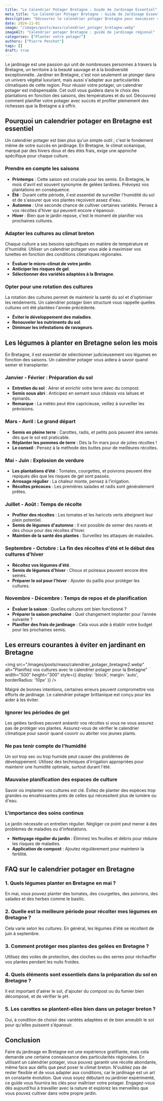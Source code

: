 ```yaml
---
title: "Le Calendrier Potager Bretagne : Guide de Jardinage Essentiel"
meta_title: "Le Calendrier Potager Bretagne : Guide de Jardinage Essentiel"
description: "Découvrez le calendrier potager Bretagne pour maximiser vos récoltes grâce à des conseils adaptés à la région."
date: 2024-11-01
image: "/images/posts/mass/calendrier_potager_bretagne.webp"
imageAlt: "Calendrier potager Bretagne : guide de jardinage régional"
categories: ["Planter votre potager"]
authors: ["Pierre Penchot"]
tags: []
draft: true
---
```


Le jardinage est une passion qui unit de nombreuses personnes à travers la Bretagne, un territoire à la beauté sauvage et à la biodiversité exceptionnelle. Jardiner en Bretagne, c'est non seulement se plonger dans un univers végétal luxuriant, mais aussi s'adapter aux particularités climatiques de cette region. Pour réussir votre potager, un calendrier potager est indispensable. Cet outil vous guidera dans le choix des plantations en fonction des saisons, des températures et du sol. Découvrez comment planifier votre potager avec succès et profiter pleinement des richesses que la Bretagne a à offrir.

## Pourquoi un calendrier potager en Bretagne est essentiel

Un calendrier potager est bien plus qu'un simple outil ; c'est le fondement même de votre succès en jardinage. En Bretagne, le climat océanique, marqué par des hivers doux et des étés frais, exige une approche spécifique pour chaque culture.

### Prendre en compte les saisons

- **Printemps** : Cette saison est cruciale pour les semis. En Bretagne, le mois d'avril est souvent synonyme de gelées tardives. Prévoyez vos plantations en conséquence.
- **Été** : Durant cette période, il est essentiel de surveiller l'humidité du sol et de s'assurer que vos plantes reçoivent assez d'eau.
- **Automne** : Une seconde chance de cultiver certaines variétés. Pensez à vos récoltes d'hiver qui peuvent encore s'épanouir.
- **Hiver** : Bien que le jardin repose, c'est le moment de planifier vos prochaines cultures.

### Adapter les cultures au climat breton

Chaque culture a ses besoins spécifiques en matière de température et d'humidité. Utiliser un calendrier potager vous aide à maximiser vos lunettes en fonction des conditions climatiques régionales.

- **Évaluer le micro-climat de votre jardin**.
- **Anticiper les risques de gel**.
- **Sélectionner des variétés adaptées à la Bretagne**.

### Opter pour une rotation des cultures

La rotation des cultures permet de maintenir la santé du sol et d'optimiser les rendements. Un calendrier potager bien structuré vous rappelle quelles cultures ont été plantées l'année précédente.

- **Éviter le développement des maladies**.
- **Renouveler les nutriments du sol**.
- **Diminuer les infestations de ravageurs**.

## Les légumes à planter en Bretagne selon les mois

En Bretagne, il est essentiel de sélectionner judicieusement vos légumes en fonction des saisons. Un calendrier potager vous aidera à savoir quand semer et transplanter.

### Janvier - Février : Préparation du sol

- **Entretien du sol** : Aérer et enrichir votre terre avec du compost.
- **Semis sous abri** : Anticipez en semant sous châssis vos laitues et épinards.
- **Remarque** : La météo peut être capricieuse, veillez à surveiller les prévisions.

### Mars - Avril : Le grand départ

- **Semis en pleine terre** : Carottes, radis, et petits pois peuvent être semés dès que le sol est praticable.
- **Réplanter les pommes de terre** : Dès la fin mars pour de jolies récoltes !
- **Le conseil** : Pensez à la méthode des buttes pour de meilleures récoltes.

### Mai - Juin : Explosion de verdure

- **Les plantations d’été** : Tomates, courgettes, et poivrons peuvent être repiqués dès que les risques de gel sont passés.
- **Arrosage régulier** : La chaleur monte, pensez à l’irrigation.
- **Récoltes précoces** : Les premières salades et radis sont généralement prêtes.

### Juillet - Août : Temps de récolte

- **Profiter des récoltes** : Les tomates et les haricots verts atteignent leur plein potentiel.
- **Semis de légumes d'automne** : Il est possible de semer des navets et des choux pour des récoltes d'hiver.
- **Maintien de la santé des plantes** : Surveillez les attaques de maladies.

### Septembre - Octobre : La fin des récoltes d'été et le début des cultures d'hiver

- **Récoltez vos légumes d'été**.
- **Semis de légumes d’hiver** : Choux et poireaux peuvent encore être semés.
- **Préparer le sol pour l'hiver** : Ajouter du paillis pour protéger les cultures.

### Novembre - Décembre : Temps de repos et de planification

- **Évaluer la saison** : Quelles cultures ont bien fonctionné ?
- **Préparer la saison prochaine** : Quel changement implanter pour l’année suivante ?
- **Planifier des frais de jardinage** : Cela vous aide à établir votre budget pour les prochaines semis.

## Les erreurs courantes à éviter en jardinant en Bretagne

<img src="/images/posts/mass/calendrier_potager_bretagne2.webp" alt="Planifiez vos cultures avec le calendrier potager pour la Bretagne" width="500" height="300" style={{ display: 'block', margin: 'auto', borderRadius: '10px' }} /> 

Malgré de bonnes intentions, certaines erreurs peuvent compromettre vos efforts de jardinage. Le calendrier potager brittanique est conçu pour les aider à les éviter.

### Ignorer les périodes de gel

Les gelées tardives peuvent anéantir vos récoltes si vous ne vous assurez pas de protéger vos plantes. Assurez-vous de vérifier le calendrier climatique pour savoir quand couvrir ou abriter vos jeunes plants.

### Ne pas tenir compte de l'humidité

Un sol trop sec ou trop humide peut causer des problèmes de développement. Utilisez des techniques d'irrigation appropriées pour maintenir une humidité optimale, surtout durant l'été.

### Mauvaise planification des espaces de culture

Savoir où implanter vos cultures est clé. Évitez de planter des espèces trop grandes ou envahissantes près de celles qui nécessitent plus de lumière ou d'eau.

### L'importance des soins continus

Le jardin nécessite un entretien régulier. Négliger ce point peut mener à des problèmes de maladies ou d'infestations.

- **Nettoyage régulier du jardin** : Éliminez les feuilles et débris pour réduire les risques de maladies.
- **Application de compost** : Ajoutez régulièrement pour maintenir la fertilité.
    
## FAQ sur le calendrier potager en Bretagne

### 1. Quels légumes planter en Bretagne en mai ?

En mai, vous pouvez planter des tomates, des courgettes, des poivrons, des salades et des herbes comme le basilic.

### 2. Quelle est la meilleure période pour récolter mes légumes en Bretagne ?

Cela varie selon les cultures. En général, les légumes d'été se récoltent de juin à septembre.

### 3. Comment protéger mes plantes des gelées en Bretagne ?

Utilisez des voiles de protection, des cloches ou des serres pour réchauffer vos plantes pendant les nuits froides.

### 4. Quels éléments sont essentiels dans la préparation du sol en Bretagne ?

Il est important d'aérer le sol, d'ajouter du compost ou du fumier bien décomposé, et de vérifier le pH.

### 5. Les carottes se plantent-elles bien dans un potager breton ?

Oui, à condition de choisir des variétés adaptées et de bien ameublir le sol pour qu'elles puissent s'épanouir.

## Conclusion

Faire du jardinage en Bretagne est une expérience gratifiante, mais cela demande une certaine connaissance des particularités régionales. En utilisant un calendrier potager, vous pouvez garantir une récolte abondante, même face aux défis que peut poser le climat breton. N'oubliez pas de rester flexible et de vous adapter aux conditions, car le jardinage est un art en constante évolution. Que vous soyez débutant ou jardinier expérimenté, ce guide vous fournira les clés pour maîtriser votre potager. Engagez-vous dès aujourd'hui à travailler avec la nature et explorez les merveilles que vous pouvez cultiver dans votre propre jardin.